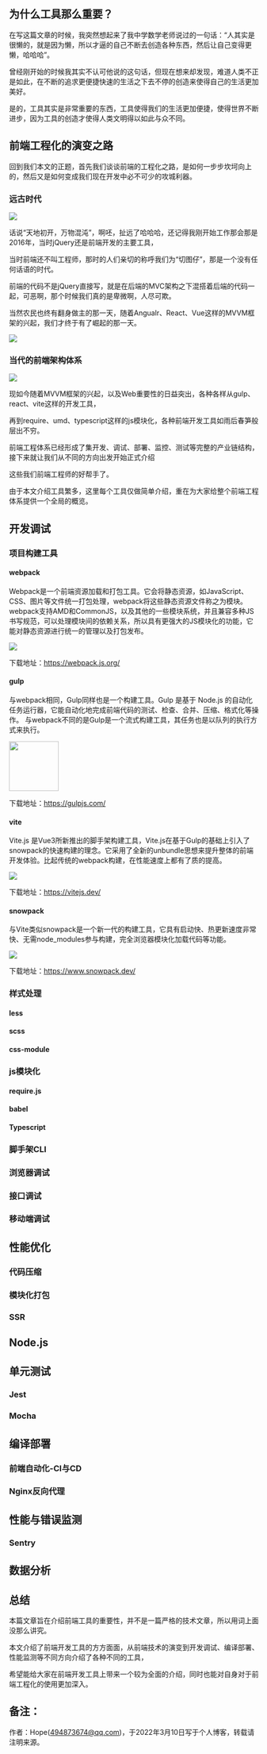 ## 为什么工具那么重要？
在写这篇文章的时候，我突然想起来了我中学数学老师说过的一句话：“人其实是很懒的，就是因为懒，所以才逼的自己不断去创造各种东西，然后让自己变得更懒，哈哈哈”。  

曾经刚开始的时候我其实不认可他说的这句话，但现在想来却发现，难道人类不正是如此，在不断的追求更便捷快速的生活之下去不停的创造来使得自己的生活更加美好。  

是的，工具其实是非常重要的东西，工具使得我们的生活更加便捷，使得世界不断进步，因为工具的创造才使得人类文明得以如此与众不同。

## 前端工程化的演变之路

回到我们本文的正题，首先我们谈谈前端的工程化之路，是如何一步步坎坷向上的，然后又是如何变成我们现在开发中必不可少的攻城利器。 

### 远古时代

<img src="https://github.com/Panda-Hope/panda-hope.github.io/blob/master/static/images.jpeg" />

话说“天地初开，万物混沌”，啊呸，扯远了哈哈哈，还记得我刚开始工作那会那是2016年，当时jQuery还是前端开发的主要工具，  

当时前端还不叫工程师，那时的人们亲切的称呼我们为“切图仔”，那是一个没有任何话语的时代。  

前端的代码不是jQuery直接写，就是在后端的MVC架构之下混搭着后端的代码一起，可恶啊，那个时候我们真的是卑微啊，人尽可欺。  

当然农民也终有翻身做主的那一天，随着Angualr、React、Vue这样的MVVM框架的兴起，我们才终于有了崛起的那一天。

<img src="https://github.com/Panda-Hope/panda-hope.github.io/blob/master/static/vue-angular.jpeg" />


### 当代的前端架构体系

<img src="https://github.com/Panda-Hope/panda-hope.github.io/blob/master/static/%E5%89%8D%E7%AB%AF%E5%B7%A5%E7%A8%8B%E5%8C%96.png" />


现如今随着MVVM框架的兴起，以及Web重要性的日益突出，各种各样从gulp、react、vite这样的开发工具，  

再到require、umd、typescript这样的js模块化，各种前端开发工具如雨后春笋般层出不穷。  

前端工程体系已经形成了集开发、调试、部署、监控、测试等完整的产业链结构，接下来就让我们从不同的方向出发开始正式介绍  

这些我们前端工程师的好帮手了。  

由于本文介绍工具繁多，这里每个工具仅做简单介绍，重在为大家给整个前端工程体系提供一个全局的概览。

## 开发调试

### 项目构建工具

#### webpack

Webpack是一个前端资源加载和打包工具。它会将静态资源，如JavaScript、CSS、图片等文件统一打包处理，webpack将这些静态资源文件称之为模块。webpack支持AMD和CommonJS，以及其他的一些模块系统，并且兼容多种JS书写规范，可以处理模块间的依赖关系，所以具有更强大的JS模块化的功能，它能对静态资源进行统一的管理以及打包发布。

<img src="https://github.com/Panda-Hope/panda-hope.github.io/blob/master/static/wepack.png" />

下载地址：https://webpack.js.org/


#### gulp

与webpack相同，Gulp同样也是一个构建工具。Gulp 是基于 Node.js 的自动化任务运行器，它能自动化地完成前端代码的测试、检查、合并、压缩、格式化等操作。
与webpack不同的是Gulp是一个流式构建工具，其任务也是以队列的执行方式来执行。

<img width="100" src="https://github.com/Panda-Hope/panda-hope.github.io/blob/master/static/gulp-2x.png" />

下载地址：https://gulpjs.com/

#### vite

Vite.js 是Vue3所新推出的脚手架构建工具，Vite.js在基于Gulp的基础上引入了snowpack的快速构建的理念。它采用了全新的unbundle思想来提升整体的前端开发体验。比起传统的webpack构建，在性能速度上都有了质的提高。

<img src="https://github.com/Panda-Hope/panda-hope.github.io/blob/master/static/1_uaxRIvHMoINIB4caPRKTwQ.png" />

下载地址：https://vitejs.dev/

#### snowpack

与Vite类似snowpack是一个新一代的构建工具，它具有启动快、热更新速度非常快、无需node_modules参与构建，完全浏览器模块化加载代码等功能。

<img src="https://github.com/Panda-Hope/panda-hope.github.io/blob/master/static/maxresdefault.jpg" />

下载地址：https://www.snowpack.dev/


### 样式处理

#### less

#### scss

#### css-module

### js模块化

#### require.js

#### babel

#### Typescript

### 脚手架CLI

### 浏览器调试

### 

### 接口调试

### 移动端调试

## 性能优化

### 代码压缩

### 模块化打包

### SSR

## Node.js

## 单元测试

### Jest

### Mocha

## 编译部署

### 前端自动化-CI与CD

### Nginx反向代理

## 性能与错误监测

### Sentry

## 数据分析



## 总结

本篇文章旨在介绍前端工具的重要性，并不是一篇严格的技术文章，所以用词上面没那么讲究。  

本文介绍了前端开发工具的方方面面，从前端技术的演变到开发调试、编译部署、性能监测等不同方向介绍了各种不同的工具，  

希望能给大家在前端开发工具上带来一个较为全面的介绍，同时也能对自身对于前端工程化的使用更加深入。

## 备注：
作者：Hope(494873674@qq.com)，于2022年3月10日写于个人博客，转载请注明来源。
